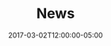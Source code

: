 ---
title: "News"
date: 2017-03-02T12:00:00-05:00
cascade:
  featured_image: '/images/Main-preview2.jpg'
---